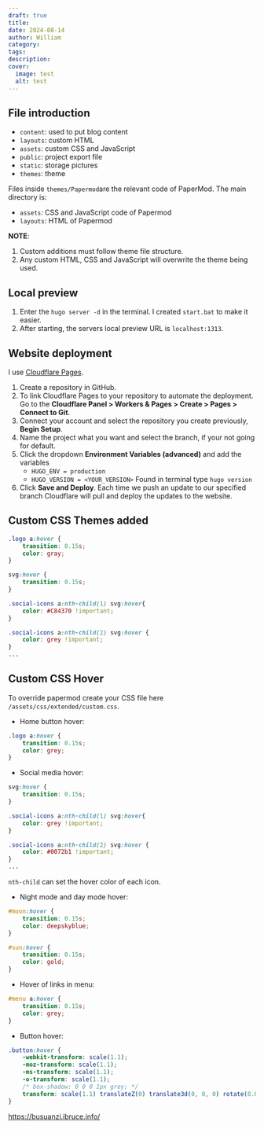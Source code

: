 ```yaml
---
draft: true
title: 
date: 2024-08-14
author: William
category: 
tags: 
description: 
cover:
  image: test
  alt: test
---
```



## File introduction

- `content`: used to put blog content
- `layouts`: custom HTML
- `assets`: custom CSS and JavaScript
- `public`: project export file
- `static`: storage pictures
- `themes`: theme

Files inside `themes/Papermod`are the relevant code of PaperMod. The main directory is:

- `assets`: CSS and JavaScript code of Papermod
- `layouts`: HTML of Papermod

**NOTE**: 
1. Custom additions must follow theme file structure.
2. Any custom HTML, CSS and JavaScript will overwrite the theme being used. 

## Local preview

1. Enter the `hugo server -d` in the terminal. I created `start.bat` to make it easier.
2. After starting, the servers local preview URL is `localhost:1313`.

## Website deployment

I use [Cloudflare Pages](https://pages.cloudflare.com/).

1. Create a repository in GitHub.
2. To link Cloudflare Pages to your repository to automate the deployment. Go to the **Cloudflare Panel > Workers & Pages > Create > Pages > Connect to Git**.
3. Connect your account and select the repository you create previously, **Begin Setup**.
4. Name the project what you want and select the branch, if your not going for default. 
5. Click the dropdown **Environment Variables (advanced)** and add the variables
	- `HUGO_ENV = production`
	- `HUGO_VERSION = <YOUR_VERSION>` Found in terminal type `hugo version`
6.  Click **Save and Deploy**. Each time we push an update to our specified branch Cloudflare will pull and deploy the updates to the website.




## Custom CSS Themes added


```css
.logo a:hover {
    transition: 0.15s;
    color: gray;
}

svg:hover {
    transition: 0.15s;
}

.social-icons a:nth-child(1) svg:hover{
    color: #C84370 !important;
}

.social-icons a:nth-child(2) svg:hover {
    color: grey !important;
}
...
```

## Custom CSS Hover

To override papermod create your CSS file here `/assets/css/extended/custom.css`.

- Home button hover:

```css
.logo a:hover {
    transition: 0.15s;
    color: grey;
}
```

- Social media hover:

```css
svg:hover {
    transition: 0.15s;
}

.social-icons a:nth-child(1) svg:hover{
    color: grey !important;
}

.social-icons a:nth-child(2) svg:hover {
    color: #0072b1 !important;
}
...
```

`nth-child` can set the hover color of each icon.

- Night mode and day mode hover:

```css
#moon:hover {
    transition: 0.15s;
    color: deepskyblue;
}

#sun:hover {
    transition: 0.15s;
    color: gold;
}
```

- Hover of links in menu:

```css
#menu a:hover {
    transition: 0.15s;
    color: grey;
}
```

- Button hover:

```css
.button:hover {
    -webkit-transform: scale(1.1);
    -moz-transform: scale(1.1);
    -ms-transform: scale(1.1);
    -o-transform: scale(1.1);
    /* box-shadow: 0 0 0 1px grey; */
    transform: scale(1.1) translateZ(0) translate3d(0, 0, 0) rotate(0.01deg);
}
```





https://busuanzi.ibruce.info/